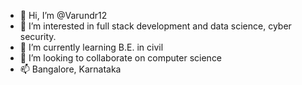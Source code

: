 - 👋 Hi, I’m @Varundr12
- 👀 I’m interested in full stack development and data science, cyber security.
- 🌱 I’m currently learning B.E. in civil
- 💞️ I’m looking to collaborate on computer science
- 📫 Bangalore, Karnataka       

<!---
Varundr12/Varundr12 is a ✨ special ✨ repository because its `README.md` (this file) appears on your GitHub profile.
You can click the Preview link to take a look at your changes.
--->
